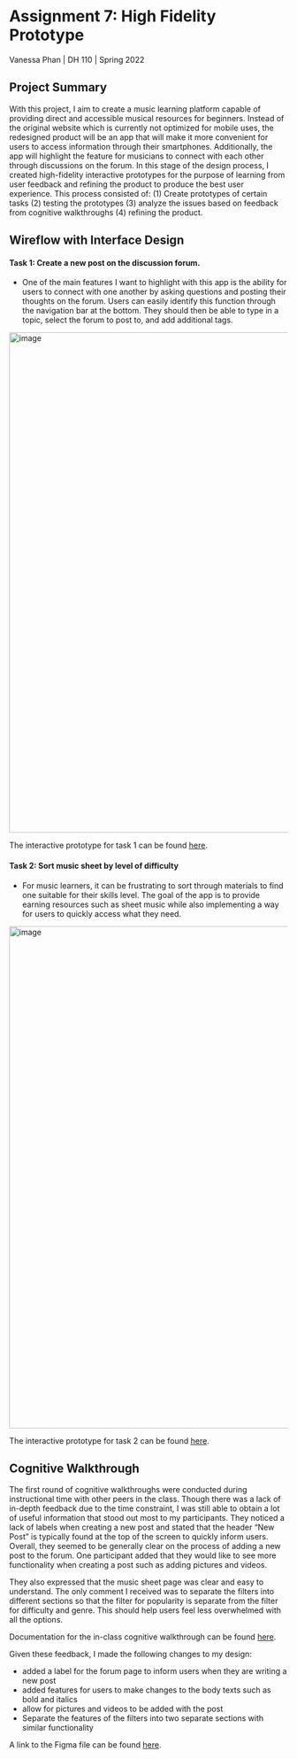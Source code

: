 # Assignment 7: High Fidelity Prototype
Vanessa Phan | DH 110 | Spring 2022

## Project Summary
With this project, I aim to create a music learning platform capable of providing direct and accessible musical resources for beginners. Instead of the original website which is currently not optimized for mobile uses, the redesigned product will be an app that will make it more convenient for users to access information through their smartphones. Additionally, the app will highlight the feature for musicians to connect with each other through discussions on the forum. In this stage of the design process, I created high-fidelity interactive prototypes for the purpose of learning from user feedback and refining the product to produce the best user experience. This process consisted of: (1) Create prototypes of certain tasks (2) testing the prototypes (3) analyze the issues based on feedback from cognitive walkthroughs (4) refining the product.

## Wireflow with Interface Design
#### Task 1: Create a new post on the discussion forum.
* One of the main features I want to highlight with this app is the ability for users to connect with one another by asking questions and posting their thoughts on the forum. Users can easily identify this function through the navigation bar at the bottom. They should then be able to type in a topic, select the forum to post to, and add additional tags.

<img width="904" alt="image" src="https://user-images.githubusercontent.com/63387277/170822440-f74d6961-1a3b-43ac-8a5a-bf87da9ebc6a.png">

The interactive prototype for task 1 can be found [here](https://www.figma.com/proto/wgaCVEQk6uGymM53sOn3sB/DH110-A7?node-id=2%3A1109&scaling=min-zoom&page-id=0%3A1&starting-point-node-id=2%3A1109). 

#### Task 2: Sort music sheet by level of difficulty
* For music learners, it can be frustrating to sort through materials to find one suitable for their skills level. The goal of the app is to provide earning resources such as sheet music while also implementing a way for users to quickly access what they need.  

<img width="907" alt="image" src="https://user-images.githubusercontent.com/63387277/170822504-d138ee42-cf7f-4c6a-bcd2-487786dae058.png">

The interactive prototype for task 2 can be found [here](https://www.figma.com/proto/wgaCVEQk6uGymM53sOn3sB/DH110-A7?node-id=17%3A786&scaling=min-zoom&page-id=17%3A604&starting-point-node-id=17%3A1598). 

## Cognitive Walkthrough
The first round of cognitive walkthroughs were conducted during instructional time with other peers in the class. Though there was a lack of in-depth feedback due to the time constraint, I was still able to obtain a lot of useful information that stood out most to my participants. They noticed a lack of labels when creating a new post and stated that the header “New Post” is typically found at the top of the screen to quickly inform users. Overall, they seemed to be generally clear on the process of adding a new post to the forum. One participant added that they would like to see more functionality when creating a post such as adding pictures and videos.

They also expressed that the music sheet page was clear and easy to understand. The only comment I received was to separate the filters into different sections so that the filter for popularity is separate from the filter for difficulty and genre. This should help users feel less overwhelmed with all the options. 

Documentation for the in-class cognitive walkthrough can be found [here](https://docs.google.com/document/d/1LL3I2ozaDk84dL10F7L_bx0BGF84R31pbPOXQePJiLg/edit).

Given these feedback, I made the following changes to my design:
* added a label for the forum page to inform users when they are writing a new post
* added features for users to make changes to the body texts such as bold and italics
* allow for pictures and videos to be added with the post
* Separate the features of the filters into two separate sections with similar functionality

A link to the Figma file can be found [here](https://www.figma.com/file/wgaCVEQk6uGymM53sOn3sB/DH110-A7?node-id=17%3A604).
